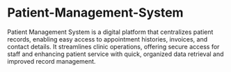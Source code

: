 # Patient-Management-System
Patient Management System is a digital platform that centralizes patient records, enabling easy access to appointment histories, invoices, and contact details. It streamlines clinic operations, offering secure access for staff and enhancing patient service with quick, organized data retrieval and improved record management.
